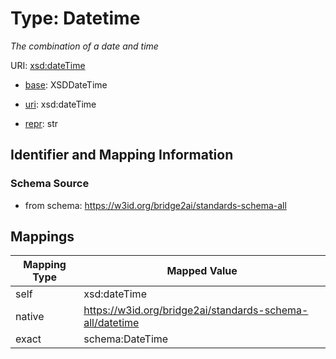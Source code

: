 # Type: Datetime 




_The combination of a date and time_



URI: [xsd:dateTime](http://www.w3.org/2001/XMLSchema#dateTime)

* [base](https://w3id.org/linkml/base): XSDDateTime

* [uri](https://w3id.org/linkml/uri): xsd:dateTime

* [repr](https://w3id.org/linkml/repr): str








## Identifier and Mapping Information







### Schema Source


* from schema: https://w3id.org/bridge2ai/standards-schema-all




## Mappings

| Mapping Type | Mapped Value |
| ---  | ---  |
| self | xsd:dateTime |
| native | https://w3id.org/bridge2ai/standards-schema-all/datetime |
| exact | schema:DateTime |



